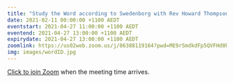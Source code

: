 ```yaml
---
title: "Study the Word according to Swedenborg with Rev Howard Thompson"
date: 2021-02-11 00:00:00 +1100 AEDT
eventstart: 2021-04-27 11:00:00 +1100 AEDT
eventend: 2021-04-27 13:00:00 +1100 AEDT
expirydate: 2021-04-27 13:00:00 +1100 AEDT
zoomlink: https://us02web.zoom.us/j/86388119164?pwd=ME9rSmdkdFp5QVFHd0hIbDZmNXhRQT09
img: images/wordID.jpg
---
```

[Click to join Zoom](https://us02web.zoom.us/j/86388119164?pwd=ME9rSmdkdFp5QVFHd0hIbDZmNXhRQT09) when the meeting time arrives.